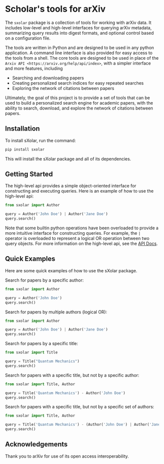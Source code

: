 # Scholar's tools for arXiv

The `sxolar` package is a collection of tools for working with arXiv data.
It includes low-level and high-level interfaces for querying arXiv metadata,
summarizing query results into digest formats, and optional control
based on a configuration file.

The tools are written in Python and are designed to be used in any python application.
A command line interface is also provided for easy access to the tools from a shell.
The core tools are designed to be used in place of the `Arxiv API <https://arxiv.org/help/api/index>`, 
with a simpler interface and more features, including

* Searching and downloading papers
* Creating personalized search indices for easy repeated searches
* Exploring the network of citations between papers

Ultimately, the goal of this project is to provide a set of tools that can be used to build a personalized search engine
for academic papers, with the ability to search, download, and explore the network of citations between papers.

## Installation
To install sXolar, run the command:

```bash
pip install sxolar
```

This will install the sXolar package and all of its dependencies.


## Getting Started

The high-level api provides a simple object-oriented interface for constructing
and executing queries. Here is an example of how to use the high-level api:


```python
from sxolar import Author

query = Author('John Doe') | Author('Jane Doe')
query.search()
```

Note that some builtin python operations have been overloaded to provide a more
intuitive interface for constructing queries. For example, the `|` operator is
overloaded to represent a logical OR operation between two query objects. For more
information on the high-level api, see the [API Docs](api/index.md).


## Quick Examples

Here are some quick examples of how to use the sXolar package.

Search for papers by a specific author:

```python
from sxolar import Author

query = Author('John Doe')
query.search()
```

Search for papers by multiple authors (logical OR):

```python
from sxolar import Author

query = Author('John Doe') | Author('Jane Doe')
query.search()
```

Search for papers by a specific title:

```python
from sxolar import Title

query = Title("Quantum Mechanics")
query.search()
```

Search for papers with a specific title, but not by a specific author:

```python
from sxolar import Title, Author

query = Title('Quantum Mechanics') - Author('John Doe')
query.search()
```

Search for papers with a specific title, but not by a specific set of authors:

```python
from sxolar import Title, Author

query = Title('Quantum Mechanics') - (Author('John Doe') | Author('Jane Doe')).wrap()
query.search()
```


## Acknowledgements

Thank you to arXiv for use of its open access interoperability.
